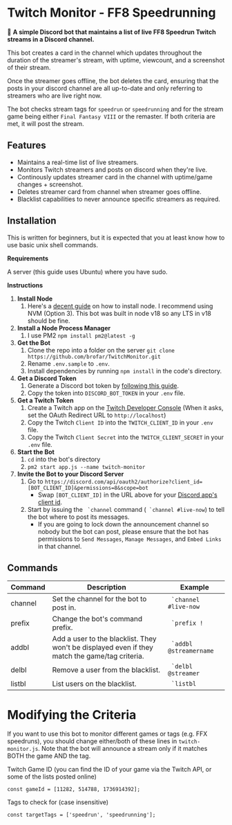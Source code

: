 # Twitch Monitor - FF8 Speedrunning
🤖 **A simple Discord bot that maintains a list of live FF8 Speedrun Twitch streams in a Discord channel.**

This bot creates a card in the channel which updates throughout the duration of the streamer's stream, with uptime, viewcount, and a screenshot of their stream.

Once the streamer goes offline, the bot deletes the card, ensuring that the posts in your discord channel are all up-to-date and only referring to streamers who are live right now.

The bot checks stream tags for `speedrun` or `speedrunning` and for the stream game being either `Final Fantasy VIII` or the remaster. If both criteria are met, it will post the stream.

## Features
* Maintains a real-time list of live streamers.
* Monitors Twitch streamers and posts on discord when they're live.
* Continously updates streamer card in the channel with uptime/game changes + screenshot.
* Deletes streamer card from channel when streamer goes offline.
* Blacklist capabilities to never announce specific streamers as required.

## Installation
This is written for beginners, but it is expected that you at least know how to use basic unix shell commands.

**Requirements**

A server (this guide uses Ubuntu) where you have sudo.

**Instructions**
1. **Install Node**
	1. Here's a [decent guide](https://www.digitalocean.com/community/tutorials/how-to-install-node-js-on-ubuntu-20-04) on how to install node. I recommend using NVM (Option 3). This bot was built in node v18 so any LTS in v18 should be fine.
1. **Install a Node Process Manager**
	1. I use PM2 `npm install pm2@latest -g`
1. **Get the Bot**
	1. Clone the repo into a folder on the server `git clone https://github.com/brofar/TwitchMonitor.git`
	1. Rename `.env.sample` to `.env`.
	1. Install dependencies by running `npm install` in the code's directory.
1. **Get a Discord Token**
	1. Generate a Discord bot token by [following this guide](https://github.com/reactiflux/discord-irc/wiki/Creating-a-discord-bot-&-getting-a-token).
	1. Copy the token into `DISCORD_BOT_TOKEN` in your `.env` file.
1. **Get a Twitch Token**
	1. Create a Twitch app on the [Twitch Developer Console](https://dev.twitch.tv/console/apps) (When it asks, set the OAuth Redirect URL to `http://localhost`)
	1. Copy the Twitch `Client ID` into the `TWITCH_CLIENT_ID` in your `.env` file.
	1. Copy the Twitch `Client Secret` into the `TWITCH_CLIENT_SECRET` in your `.env` file.
1. **Start the Bot**
	1. `cd` into the bot's directory
	1. `pm2 start app.js --name twitch-monitor`
1. **Invite the Bot to your Discord Server**
	1. Go to `https://discord.com/api/oauth2/authorize?client_id=[BOT_CLIENT_ID]&permissions=8&scope=bot`
		* Swap `[BOT_CLIENT_ID]` in the URL above for your [Discord app's client id](https://github.com/reactiflux/discord-irc/wiki/Creating-a-discord-bot-&-getting-a-token).
	1. Start by issuing the  `` `channel`` command (`` `channel #live-now``) to tell the bot where to post its messages.
		* If you are going to lock down the announcement channel so nobody but the bot can post, please ensure that the bot has permissions to `Send Messages`, `Manage Messages`, and `Embed Links` in that channel.

## Commands
| Command | Description                                                                                    | Example                   |
|---------|------------------------------------------------------------------------------------------------|---------------------------|
| channel | Set the channel for the bot to post in.                                                        | `` `channel #live-now``   |
| prefix  | Change the bot's command prefix.                                                               | `` `prefix !``            |
| addbl   | Add a user to the blacklist. They won't be displayed even if they match the game/tag criteria. | `` `addbl @streamername`` |
| delbl   | Remove a user from the blacklist.                                                              | `` `delbl @streamer``     |
| listbl  | List users on the blacklist.                                                                   | `` `listbl``              |

# Modifying the Criteria
If you want to use this bot to monitor different games or tags (e.g. FFX speedruns), you should change either/both of these lines in `twitch-monitor.js`. Note that the bot will announce a stream only if it matches BOTH the game AND the tag.

Twitch Game ID (you can find the ID of your game via the Twitch API, or some of the lists posted online)

```const gameId = [11282, 514788, 1736914392];```

Tags to check for (case insensitive)

```const targetTags = ['speedrun', 'speedrunning'];```